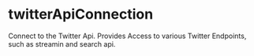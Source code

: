 twitterApiConnection
====================
Connect to the Twitter Api. 
Provides Access to various Twitter Endpoints, such as streamin and search api.


